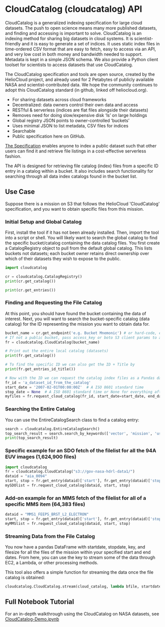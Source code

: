 # CloudCatalog (cloudcatalog) API

CloudCatalog is a generalized indexing specification for large cloud datasets.
The push to open science means many more published datasets, and finding and accessing is important to solve. CloudCatalog is an indexing method for sharing big datasets in cloud systems. It is scientist-friendly and it is easy to generate a set of indices. It uses static index files in time-ordered CSV format that are easy to fetch, easy to access via an API, and very low cost in both money and bandwidth needed to support. Metadata is kept in a simple JSON schema. We also provide a Python client toolset for scientists to access datasets that use CloudCatalog. 

The CloudCatalog specification and tools are open source, created by the HelioCloud project, and already used for 2 Petabytes of publicly available NASA and scientist-contributed data. We hope the community continues to adopt this CloudCatalog standard (in github, linked off heliocloud.org).

* For sharing datasets across cloud frameworks
* Decentralized: data owners control their own data and access
* RESTful & serverless (indices are flat files alongside their datasets)
* Removes need for doing slow/expensive disk ‘ls’ on large holdings
* Global registry JSON points to owner-controlled ‘buckets’
* Uses minimal JSON to list metadata, CSV files for indices
* Searchable
* Public specification here on GitHub.

[The Specification](docs/cloudcatalog-spec.md) enables anyone to index a public dataset such that other users can find it and retrieve file listings in a cost-effective serverless fashion.

The API is designed for retrieving file catalog (index) files from a specific ID entry in a catalog within a bucket. It also includes search functionality for searching through all data index catalogs found in the bucket list.

## Use Case
Suppose there is a mission on S3 that follows the HelioCloud 'CloudCatalog' specification, and you want to obtain specific files from this mission.

### Initial Setup and Global Catalog
First, install the tool if it has not been already installed. Then, import the tool into a script or shell. You will likely want to search the global catalog to find the specific bucket/catalog containing the data catalog files. You first create a CatalogRegistry object to pull from the default global catalog. This lists buckets not datasets; each bucket owner retains direct ownership over which of their datasets they wish to expose to the public.

```python
import cloudcatalog

cr = cloudcatalog.CatalogRegistry()
print(cr.get_catalog())

print(cr.get_entries())
```

### Finding and Requesting the File Catalog
At this point, you should have found the bucket containing the data of interest. Next, you will want to search the bucket-specific catalog (data catalog) for the ID representing the mission you want to obtain data for.

```python
bucket_name = cr.get_endpoint('e.g. Bucket Mnemonic') # or hard-code, e.g. 's3://mybucket'
# If not a public bucket, pass access_key or boto S3 client params to access it
fr = cloudcatalog.CloudCatalog(bucket_name)  

# Print out the entire local catalog (datasets)
print(fr.get_catalog())

# To find the specific ID we can also get the ID + Title by
print(fr.get_entries_id_title())

# Now with the ID we can request the catalog index files as a Pandas dataframe
fr_id = 'a_dataset_id_from_the_catalog'
start_date = '2007-02-01T00:00:00Z'  # A ISO 8601 standard time
stop_date = None  # A ISO 8601 standard time or None for everything after start_date
myfiles = fr.request_cloud_catalog(fr_id, start_date=start_date, end_date=end_date, overwrite=False)
```

### Searching the Entire Catalog
You can use the EntireCatalogSearch class to find a catalog entry:

```python
search = cloudcatalog.EntireCatalogSearch()
top_search_result = search.search_by_keywords(['vector', 'mission', 'useful'])[0]
print(top_search_result)
```

### Specific example for an SDO fetch of the filelist for all the 94A EUV images (1,624,900 files)
``` python
import cloudcatalog
fr = cloudcatalog.CloudCatalog("s3://gov-nasa-hdrl-data1/")
dataid = "aia_0094"
start, stop = fr.get_entry(dataid)['start'], fr.get_entry(dataid)['stop']
mySDOlist = fr.request_cloud_catalog(dataid, start, stop)
```

### Add-on example for an MMS fetch of the filelist for all of a specific MMS item (64,383 files)
``` python
dataid = "MMS1_FEEPS_BRST_L2_ELECTRON"
start, stop = fr.get_entry(dataid)['start'], fr.get_entry(dataid)['stop']
myMMSlist = fr.request_cloud_catalog(dataid, start, stop)
```

### Streaming Data from the File Catalog
You now have a pandas DataFrame with startdate, stopdate, key, and filesize for all the files of the mission within your specified start and end dates. From here, you can use the key to stream some of the data through EC2, a Lambda, or other processing methods.

This tool also offers a simple function for streaming the data once the file catalog is obtained:

```python
cloudcatalog.CloudCatalog.stream(cloud_catalog, lambda bfile, startdate, stopdate, filesize: print(len(bo.read()), filesize))
```

## Full Notebook Tutorial

For an in-depth walkthrough using the CloudCatalog on NASA datasets, see [CloudCatalog-Demo.ipynb](https://github.com/heliocloud-data/science-tutorials/blob/main/CloudCatalog-Demo.ipynb)